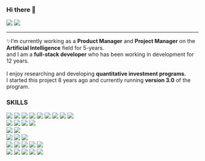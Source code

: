 ### Hi there 👋
<a href="https://www.linkedin.com/in/brandon-lim-8300a7260/"><img src="https://img.shields.io/badge/LinkedIn-0A66C2?style=flat&logo=linkedin&logoColor=white"/></a>
<a href="https://brandon-dev.tistory.com/"><img src="https://img.shields.io/badge/Tistory-000000?style=flat&logo=Tistory&logoColor=white"/></a>
<hr/>
✨I’m currently working as a <strong>Product Manager</strong> and <strong>Project Manager</strong> on the <strong>Artificial Intelligence</strong> field for 5-years.<br>
and I am a <strong>full-stack developer</strong> who has been working in development for 12 years.
<br>
<br>
I enjoy researching and developing <strong>quantitative investment programs.</strong><br>
I started this project 8 years ago and currently running <strong>version 3.0</strong> of the program.
<br>

<!--
**BrandonLim-Dev/BrandonLim-Dev** is a ✨ _special_ ✨ repository because its `README.md` (this file) appears on your GitHub profile.

Here are some ideas to get you started:

- 🔭 I’m currently working on ...
- 🌱 I’m currently learning ...
- 👯 I’m looking to collaborate on ...
- 🤔 I’m looking for help with ...
- 💬 Ask me about ...
- 📫 How to reach me: ...
- 😄 Pronouns: ...
- ⚡ Fun fact: ...
-->

### SKILLS
<div align="left">
  <img src="https://img.shields.io/badge/C-A8B9CC?style=flat&logo=C&logoColor=white" />
	<img src="https://img.shields.io/badge/C++-00599C?logo=c%2B%2B&style=flat" />
  <img src="https://img.shields.io/badge/Python-3776AB?style=flat&logo=Python&logoColor=white"/>
  <img src="https://img.shields.io/badge/C%23-000000?logo=Csharp&style=flat" />
  <img src="https://img.shields.io/badge/Java-007396?style=flat&logo=Java&logoColor=white"/>
  <img src="https://img.shields.io/badge/Kotlin-7F52FF?style=flat&logo=Kotlin&logoColor=white"/>
  <img src="https://img.shields.io/badge/HTML5-E34F26?style=flat&logo=html5&logoColor=white"/>
  <img src="https://img.shields.io/badge/CSS3-1572B6?style=flat&logo=css3&logoColor=white"/>
  <img src="https://img.shields.io/badge/JSON-000000?style=flat&logo=json&logoColor=white"/>
</div>
<div align="left">
  <img src="https://img.shields.io/badge/MariaDB-003545?style=flat&logo=mariaDB&logoColor=white"/>
  <img src="https://img.shields.io/badge/MySQL-4479A1?style=flat&logo=MySQL&logoColor=white"/>
  <img src="https://img.shields.io/badge/Oracle DB-F80000?style=flat&logo=Oracle&logoColor=white"/>
  <img src="https://img.shields.io/badge/IBM DB2-052FAD?style=flat&logo=IBM&logoColor=white"/>
</div>
<!-- -->
<div align="left">
  <img src="https://img.shields.io/badge/Linux-FCC624?style=flat&logo=linux&logoColor=black"/>
  <img src="https://img.shields.io/badge/Windows-0078D4?style=flat&logo=windows&logoColor=white"/>
</div>
<div align="left">
  <img src="https://img.shields.io/badge/Ubuntu-E95420?style=flat&logo=Ubuntu&logoColor=white"/>
  <img src="https://img.shields.io/badge/Oracle Linux-F80000?style=flat&logo=Oracle&logoColor=white"/>
  <img src="https://img.shields.io/badge/CentOS-262577?style=flat&logo=CentOS&logoColor=white"/>
</div>
<div align="left">
  <img src="https://img.shields.io/badge/Vim-019733?style=flat&logo=Vim&logoColor=white"/>
  <img src="https://img.shields.io/badge/Android Studio-3DDC84?style=flat&logo=Android Studio&logoColor=white"/>
  <img src="https://img.shields.io/badge/Visual Studio-5C2D91?style=flat&logo=Visual Studio&logoColor=white"/>
  <img src="https://img.shields.io/badge/Visual Studio Code-007ACC?style=flat&logo=Visual Studio Code&logoColor=white"/>
  <img src="https://img.shields.io/badge/IntelliJ IDEA-000000?style=flat&logo=IntelliJ IDEA&logoColor=white"/>
</div>
<div align="left">
  <img src="https://img.shields.io/badge/Notion-000000?style=flat&logo=Notion&logoColor=white"/>
  <img src="https://img.shields.io/badge/GitHub-181717?style=flat&logo=GitHub&logoColor=white"/>
  <img src="https://img.shields.io/badge/Slack-4A154B?style=flat&logo=Slack&logoColor=white"/>
  <img src="https://img.shields.io/badge/Google Docs-4285F4?style=flat&logo=Google Docs&logoColor=white"/>
  <img src="https://img.shields.io/badge/Jira-0052CC?style=flat&logo=Atlassian&logoColor=white"/>
</div>
